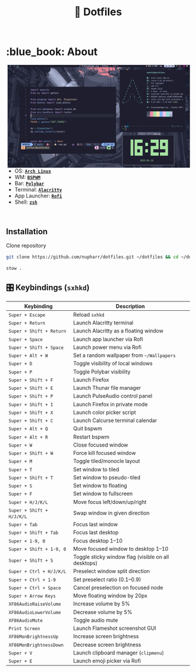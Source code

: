 <h1 align="center"> 📁 Dotfiles </h1>

<!-- BADGES -->
</br>

<!-- INFORMATION -->
<h1 align="left"> :blue_book: About</h1>

<img src="https://github.com/nupharr/dotfiles/blob/main/2025-06-10_16-29.png" alt="rice" align="right" width="500px">

- OS: [**`Arch Linux`**](https://archlinux.org/)
- WM: [**`BSPWM`**](https://github.com/baskerville/bspwm)
- Bar: [**`Polybar`**](https://github.com/polybar/polybar)
- Terminal: [**`Alacritty`**](https://github.com/alacritty/alacritty)
- App Launcher: [**`Rofi`**](https://github.com/davatorium/rofi)
- Shell: [**`zsh`**](https://github.com/ohmyzsh/ohmyzsh)

</br>

## Installation

Clone repository

```sh
git clone https://github.com/nupharr/dotfiles.git ~/dotfiles && cd ~/dotfiles
```

```sh
stow .
```

## 🎛️ Keybindings (`sxhkd`)

| Keybinding                     | Description                                                    |
|-------------------------------|----------------------------------------------------------------|
| `Super + Escape`              | Reload `sxhkd`                                                 |
| `Super + Return`              | Launch Alacritty terminal                                      |
| `Super + Shift + Return`      | Launch Alacritty as a floating window                          |
| `Super + Space`               | Launch app launcher via Rofi                                   |
| `Super + Shift + Space`       | Launch power menu via Rofi                                     |
| `Super + Alt + W`             | Set a random wallpaper from `~/Wallpapers`                     |
| `Super + D`                   | Toggle visibility of local windows                             |
| `Super + P`                   | Toggle Polybar visibility                                      |
| `Super + Shift + F`           | Launch Firefox                                                 |
| `Super + Shift + E`           | Launch Thunar file manager                                     |
| `Super + Shift + P`           | Launch PulseAudio control panel                                |
| `Super + Shift + I`           | Launch Firefox in private mode                                 |
| `Super + Shift + X`           | Launch color picker script                                     |
| `Super + Shift + C`           | Launch Calcurse terminal calendar                              |
| `Super + Alt + Q`             | Quit bspwm                                                     |
| `Super + Alt + R`             | Restart bspwm                                                  |
| `Super + W`                   | Close focused window                                           |
| `Super + Shift + W`           | Force kill focused window                                      |
| `Super + M`                   | Toggle tiled/monocle layout                                    |
| `Super + T`                   | Set window to tiled                                            |
| `Super + Shift + T`           | Set window to pseudo-tiled                                     |
| `Super + S`                   | Set window to floating                                         |
| `Super + F`                   | Set window to fullscreen                                       |
| `Super + H/J/K/L`             | Move focus left/down/up/right                                  |
| `Super + Shift + H/J/K/L`     | Swap window in given direction                                 |
| `Super + Tab`                 | Focus last window                                              |
| `Super + Shift + Tab`         | Focus last desktop                                             |
| `Super + 1-9, 0`              | Focus desktop 1–10                                             |
| `Super + Shift + 1-9, 0`      | Move focused window to desktop 1–10                            |
| `Super + Shift + S`           | Toggle sticky window flag (visible on all desktops)            |
| `Super + Ctrl + H/J/K/L`      | Preselect window split direction                               |
| `Super + Ctrl + 1-9`          | Set preselect ratio (0.1–0.9)                                  |
| `Super + Ctrl + Space`        | Cancel preselection on focused node                            |
| `Super + Arrow Keys`          | Move floating window by 20px                                   |
| `XF86AudioRaiseVolume`        | Increase volume by 5%                                          |
| `XF86AudioLowerVolume`        | Decrease volume by 5%                                          |
| `XF86AudioMute`               | Toggle audio mute                                              |
| `Print Screen`                | Launch Flameshot screenshot GUI                                |
| `XF86MonBrightnessUp`         | Increase screen brightness                                     |
| `XF86MonBrightnessDown`       | Decrease screen brightness                                     |
| `Super + V`                   | Launch clipboard manager (`clipmenu`)                          |
| `Super + E`                   | Launch emoji picker via Rofi                                   |
